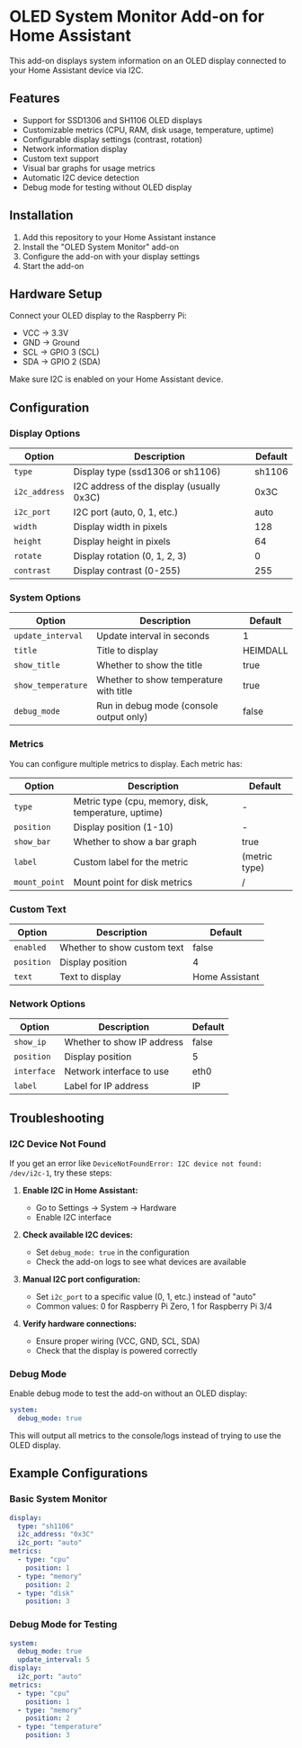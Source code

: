 # OLED System Monitor Add-on for Home Assistant

This add-on displays system information on an OLED display connected to your Home Assistant device via I2C.

## Features

- Support for SSD1306 and SH1106 OLED displays
- Customizable metrics (CPU, RAM, disk usage, temperature, uptime)
- Configurable display settings (contrast, rotation)
- Network information display
- Custom text support
- Visual bar graphs for usage metrics
- Automatic I2C device detection
- Debug mode for testing without OLED display

## Installation

1. Add this repository to your Home Assistant instance
2. Install the "OLED System Monitor" add-on
3. Configure the add-on with your display settings
4. Start the add-on

## Hardware Setup

Connect your OLED display to the Raspberry Pi:
- VCC → 3.3V
- GND → Ground
- SCL → GPIO 3 (SCL)
- SDA → GPIO 2 (SDA)

Make sure I2C is enabled on your Home Assistant device.

## Configuration

### Display Options

| Option | Description | Default |
|--------|-------------|---------|
| `type` | Display type (ssd1306 or sh1106) | sh1106 |
| `i2c_address` | I2C address of the display (usually 0x3C) | 0x3C |
| `i2c_port` | I2C port (auto, 0, 1, etc.) | auto |
| `width` | Display width in pixels | 128 |
| `height` | Display height in pixels | 64 |
| `rotate` | Display rotation (0, 1, 2, 3) | 0 |
| `contrast` | Display contrast (0-255) | 255 |

### System Options

| Option | Description | Default |
|--------|-------------|---------|
| `update_interval` | Update interval in seconds | 1 |
| `title` | Title to display | HEIMDALL |
| `show_title` | Whether to show the title | true |
| `show_temperature` | Whether to show temperature with title | true |
| `debug_mode` | Run in debug mode (console output only) | false |

### Metrics

You can configure multiple metrics to display. Each metric has:

| Option | Description | Default |
|--------|-------------|---------|
| `type` | Metric type (cpu, memory, disk, temperature, uptime) | - |
| `position` | Display position (1-10) | - |
| `show_bar` | Whether to show a bar graph | true |
| `label` | Custom label for the metric | (metric type) |
| `mount_point` | Mount point for disk metrics | / |

### Custom Text

| Option | Description | Default |
|--------|-------------|---------|
| `enabled` | Whether to show custom text | false |
| `position` | Display position | 4 |
| `text` | Text to display | Home Assistant |

### Network Options

| Option | Description | Default |
|--------|-------------|---------|
| `show_ip` | Whether to show IP address | false |
| `position` | Display position | 5 |
| `interface` | Network interface to use | eth0 |
| `label` | Label for IP address | IP |

## Troubleshooting

### I2C Device Not Found

If you get an error like `DeviceNotFoundError: I2C device not found: /dev/i2c-1`, try these steps:

1. **Enable I2C in Home Assistant:**
   - Go to Settings → System → Hardware
   - Enable I2C interface

2. **Check available I2C devices:**
   - Set `debug_mode: true` in the configuration
   - Check the add-on logs to see what devices are available

3. **Manual I2C port configuration:**
   - Set `i2c_port` to a specific value (0, 1, etc.) instead of "auto"
   - Common values: 0 for Raspberry Pi Zero, 1 for Raspberry Pi 3/4

4. **Verify hardware connections:**
   - Ensure proper wiring (VCC, GND, SCL, SDA)
   - Check that the display is powered correctly

### Debug Mode

Enable debug mode to test the add-on without an OLED display:

```yaml
system:
  debug_mode: true
```

This will output all metrics to the console/logs instead of trying to use the OLED display.

## Example Configurations

### Basic System Monitor
```yaml
display:
  type: "sh1106"
  i2c_address: "0x3C"
  i2c_port: "auto"
metrics:
  - type: "cpu"
    position: 1
  - type: "memory"
    position: 2
  - type: "disk"
    position: 3
```

### Debug Mode for Testing
```yaml
system:
  debug_mode: true
  update_interval: 5
display:
  i2c_port: "auto"
metrics:
  - type: "cpu"
    position: 1
  - type: "memory"
    position: 2
  - type: "temperature"
    position: 3
```
